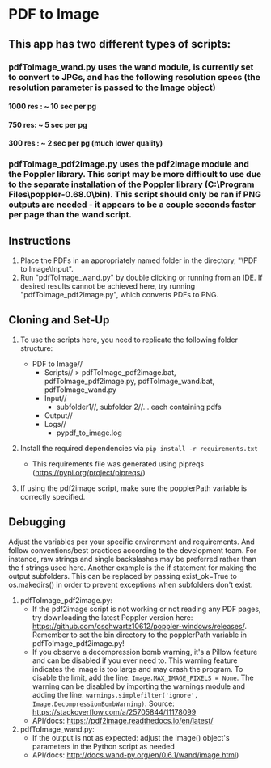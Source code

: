 # PDF to Image 
## This app has two different types of scripts:
### pdfToImage_wand.py uses the wand module, is currently set to convert to JPGs, and has the following resolution specs (the resolution parameter is passed to the Image object)
#### 1000 res : ~ 10 sec per pg
#### 750 res: ~ 5 sec per pg
#### 300 res : ~ 2 sec per pg (much lower quality)

### pdfToImage_pdf2image.py uses the pdf2image module and the Poppler library. This script may be more difficult to use due to the separate installation of the Poppler library (C:\\Program Files\\poppler-0.68.0\\bin). This script should only be ran if PNG outputs are needed - it appears to be a couple seconds faster per page than the wand script. 

## Instructions

1. Place the PDFs in an appropriately named folder in the directory, "\PDF to Image\Input". 
2. Run "pdfToImage_wand.py" by double clicking or running from an IDE. If desired results cannot be achieved here, try running "pdfToImage_pdf2image.py", which converts PDFs to PNG. 

## Cloning and Set-Up 
1. To use the scripts here, you need to replicate the following folder structure:

    - PDF to Image//
        - Scripts// > pdfToImage_pdf2image.bat, pdfToImage_pdf2image.py, pdfToImage_wand.bat, pdfToImage_wand.py
        - Input//
            - subfolder1//, subfolder 2//... each containing pdfs
        - Output//
        - Logs//
            - pypdf_to_image.log

2. Install the required dependencies via `pip install -r requirements.txt`
    - This requirements file was generated using pipreqs (https://pypi.org/project/pipreqs/)
3. If using the pdf2image script, make sure the popplerPath variable is correctly specified. 

## Debugging
Adjust the variables per your specific environment and requirements.
And follow conventions/best practices according to the development team. For instance, raw strings and single backslashes may be preferred rather than the f strings used here. Another example is the if statement for making the output subfolders. This can be replaced by passing exist_ok=True to os.makedirs() in order to prevent exceptions when subfolders don't exist. 

1. pdfToImage_pdf2image.py: 
    - If the pdf2image script is not working or not reading any PDF pages, try downloading the latest Poppler version here: https://github.com/oschwartz10612/poppler-windows/releases/. Remember to set the bin directory to the popplerPath variable in pdfToImage_pdf2image.py!
    - If you observe a decompression bomb warning, it's a Pillow feature and can be disabled if you ever need to. This warning feature indicates the image is too large and may crash the program. To disable the limit, add the line: `Image.MAX_IMAGE_PIXELS = None`. The warning can be disabled by importing the warnings module and adding the line: `warnings.simplefilter('ignore', Image.DecompressionBombWarning)`. Source: https://stackoverflow.com/a/25705844/11178099 
    - API/docs: https://pdf2image.readthedocs.io/en/latest/ 
2. pdfToImage_wand.py:
    - If the output is not as expected: adjust the Image() object's parameters in the Python script as needed
    - API/docs: http://docs.wand-py.org/en/0.6.1/wand/image.html)